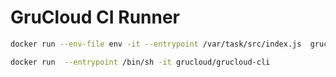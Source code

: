 # GruCloud CI Runner

```sh
docker run --env-file env -it --entrypoint /var/task/src/index.js  grucloud/grucloud-cli
```

```sh
docker run  --entrypoint /bin/sh -it grucloud/grucloud-cli
```
